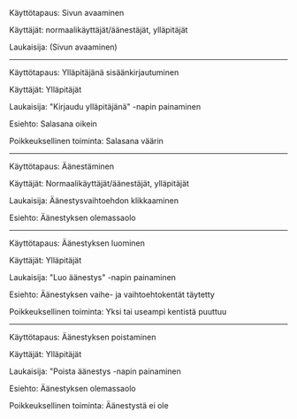 Käyttötapaus: Sivun avaaminen

Käyttäjät: normaalikäyttäjät/äänestäjät, ylläpitäjät

Laukaisija: (Sivun avaaminen)

-------------

Käyttötapaus: Ylläpitäjänä sisäänkirjautuminen

Käyttäjät: Ylläpitäjät

Laukaisija: "Kirjaudu ylläpitäjänä" -napin painaminen

Esiehto: Salasana oikein

Poikkeuksellinen toiminta: Salasana väärin

-------------

Käyttötapaus: Äänestäminen

Käyttäjät: Normaalikäyttäjät/äänestäjät, ylläpitäjät

Laukaisija: Äänestysvaihtoehdon klikkaaminen

Esiehto: Äänestyksen olemassaolo

-------------

Käyttötapaus: Äänestyksen luominen

Käyttäjät: Ylläpitäjät

Laukaisija: "Luo äänestys" -napin painaminen

Esiehto: Äänestyksen vaihe- ja vaihtoehtokentät täytetty

Poikkeuksellinen toiminta: Yksi tai useampi kentistä puuttuu

-------------

Käyttötapaus: Äänestyksen poistaminen

Käyttäjät: Ylläpitäjät

Laukaisija: "Poista äänestys -napin painaminen

Esiehto: Äänestyksen olemassaolo

Poikkeuksellinen toiminta: Äänestystä ei ole